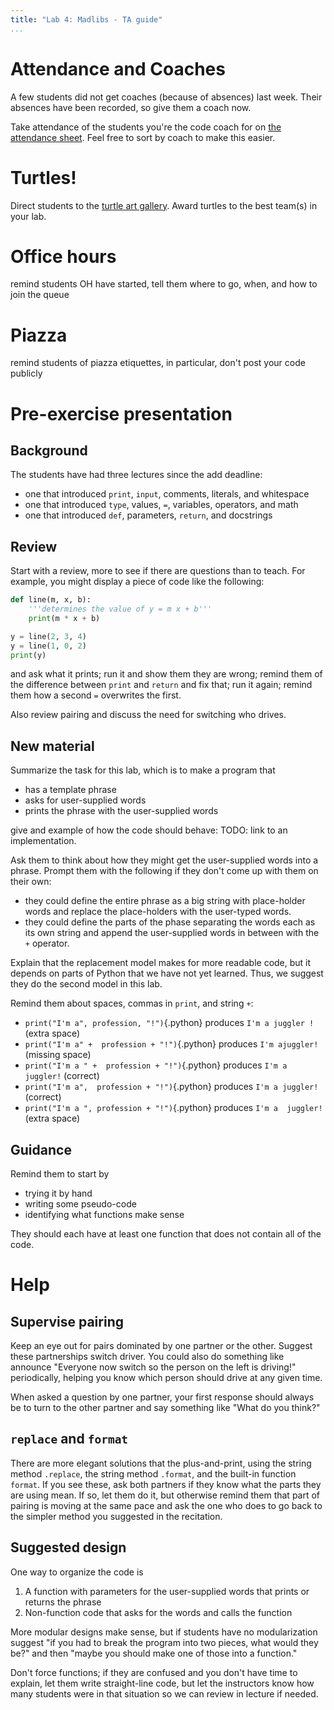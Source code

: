 ```yaml
---
title: "Lab 4: Madlibs - TA guide"
...
```



# Attendance and Coaches

A few students did not get coaches (because of absences) last week. Their absences have been recorded, so give them a coach now.

Take attendance of the students you're the code coach for on [the attendance sheet](https://docs.google.com/spreadsheets/d/1UuUuZTS7-yDkRXduWxCd2Lt0KKK327_H1b6NrJwbXLQ/edit#gid=1857324251).
Feel free to sort by coach to make this easier.


# Turtles!

Direct students to the [turtle art gallery](http://cs1110.cs.virginia.edu/turtleart/).
Award turtles to the best team(s) in your lab.

# Office hours

remind students OH have started, tell them where to go, when, and how to join the queue

# Piazza

remind students of piazza etiquettes, in particular, don't post your code publicly

# Pre-exercise presentation

## Background

The students have had three lectures since the add deadline:

-   one that introduced `print`, `input`, comments, literals, and whitespace
-   one that introduced `type`, values, `=`, variables, operators, and math
-   one that introduced `def`, parameters, `return`, and docstrings

## Review

Start with a review, more to see if there are questions than to teach.
For example, you might display a piece of code like the following:

````python
def line(m, x, b):
    '''determines the value of y = m x + b'''
    print(m * x + b)

y = line(2, 3, 4)
y = line(1, 0, 2)
print(y)
````

and ask what it prints; run it and show them they are wrong; remind them of the difference between `print` and `return` and fix that; run it again; remind them how a second `=` overwrites the first.

Also review pairing and discuss the need for switching who drives.

## New material

Summarize the task for this lab, which is to make a program that 

- has a template phrase
- asks for user-supplied words
- prints the phrase with the user-supplied words

give and example of how the code should behave: TODO: link to an implementation.

Ask them to think about how they might get the user-supplied words into a phrase.
Prompt them with the following if they don't come up with them on their own:

- they could define the entire phrase as a big string with place-holder words and replace the place-holders with the user-typed words.
- they could define the parts of the phase separating the words each as its own string and append the user-supplied words in between with the `+` operator.

Explain that the replacement model makes for more readable code,
but it depends on parts of Python that we have not yet learned.
Thus, we suggest they do the second model in this lab.

Remind them about spaces, commas in `print`, and string `+`:

- `print("I'm a", profession, "!")`{.python} produces `I'm a juggler !` (extra space)
- `print("I'm a" +  profession + "!")`{.python} produces `I'm ajuggler!` (missing space)
- `print("I'm a " +  profession + "!")`{.python} produces `I'm a juggler!` (correct)
- `print("I'm a",  profession + "!")`{.python} produces `I'm a juggler!` (correct)
- `print("I'm a ", profession + "!")`{.python} produces `I'm a  juggler!` (extra space)

## Guidance

Remind them to start by

-   trying it by hand
-   writing some pseudo-code
-   identifying what functions make sense

They should each have at least one function that does not contain all of the code.

# Help

## Supervise pairing

Keep an eye out for pairs dominated by one partner or the other.
Suggest these partnerships switch driver.
You could also do something like announce "Everyone now switch so the person on the left is driving!" periodically, helping you know which person should drive at any given time.

When asked a question by one partner, your first response should always be to turn to the other partner and say something like "What do you think?"

## `replace` and `format`

There are more elegant solutions that the plus-and-print, using the string method `.replace`, the string method `.format`, and the built-in function `format`.
If you see these, ask both partners if they know what the parts they are using mean.
If so, let them do it, but otherwise remind them that part of pairing is moving at the same pace and ask the one who does to go back to the simpler method you suggested in the recitation.

## Suggested design

One way to organize the code is

1.  A function with parameters for the user-supplied words that prints or returns the phrase
1.  Non-function code that asks for the words and calls the function

More modular designs make sense, but if students have no modularization suggest "if you had to break the program into two pieces, what would they be?" and then "maybe you should make one of those into a function."

Don't force functions; if they are confused and you don't have time to explain, let them write straight-line code, but let the instructors know how many students were in that situation so we can review in lecture if needed.


